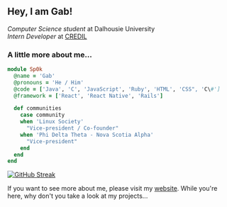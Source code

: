 <h2>Hey, I am Gab!</h2>
<p><em>Computer Science student</em> at Dalhousie University<br><em>Intern Developer</em> at <a href="https://credil.org/">CREDIL</a></p>

### A little more about me...
```ruby
module Sp0k
  @name = 'Gab'
  @pronouns = 'He / Him'
  @code = ['Java', 'C', 'JavaScript', 'Ruby', 'HTML', 'CSS", 'C\#']
  @framework = ['React', 'React Native', 'Rails']

  def communities
    case community
    when 'Linux Society'
      "Vice-president / Co-founder"
    when 'Phi Delta Theta - Nova Scotia Alpha'
      "Vice-president"
    end
  end
end
```
[![GitHub Streak](https://streak-stats.demolab.com?user=Sp0k&theme=highcontrast&hide_border=true&card_width=1000)](https://git.io/streak-stats)

If you want to see more about me, please visit my [website]('https://gabsavard.com'). While you're here, why don't you take a look at my projects...
